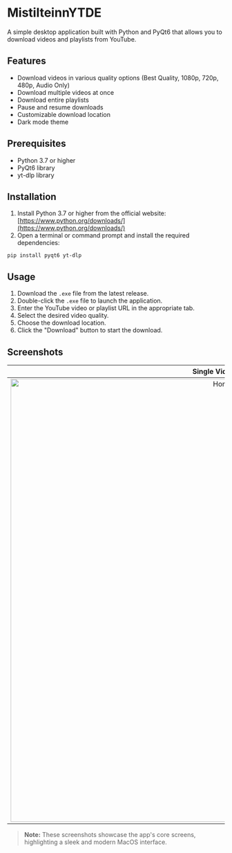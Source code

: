 # MistilteinnYTDE

A simple desktop application built with Python and PyQt6 that allows you to download videos and playlists from YouTube.

## Features

- Download videos in various quality options (Best Quality, 1080p, 720p, 480p, Audio Only)
- Download multiple videos at once
- Download entire playlists
- Pause and resume downloads
- Customizable download location
- Dark mode theme

## Prerequisites

- Python 3.7 or higher
- PyQt6 library
- yt-dlp library

## Installation

1. Install Python 3.7 or higher from the official website: [https://www.python.org/downloads/](https://www.python.org/downloads/)
2. Open a terminal or command prompt and install the required dependencies:

`pip install pyqt6 yt-dlp
`


## Usage

1. Download the `.exe` file from the latest release.
2. Double-click the `.exe` file to launch the application.
3. Enter the YouTube video or playlist URL in the appropriate tab.
4. Select the desired video quality.
5. Choose the download location.
6. Click the "Download" button to start the download.

## Screenshots


| Single Video Download | Multiple Video Download | Playlist |
| --------------------- | ----------------------- | -------- |
| <div align="center"> <img src="https://github.com/user-attachments/assets/b3145ffc-cd46-4c14-a263-7c6333eaf757" alt="Home Screen" width="1024px"> </div> | <div align="center"> <img src="https://github.com/user-attachments/assets/b7582d73-d4a7-4fca-be8e-37d12456bc23" alt="Multiple Video Download" width="1024px"> </div> | <div align="center"> <img src="https://github.com/user-attachments/assets/0ed3d6e8-7c65-4262-8c7a-b25c5716f07b" alt="Playlist" width="1024px"> </div> |

> **Note:** These screenshots showcase the app's core screens, highlighting a sleek and modern MacOS interface.



